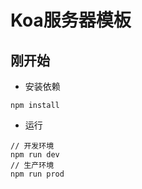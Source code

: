 #   Koa服务器模板

##  刚开始
-   安装依赖
```text
npm install
```
-   运行
```text
// 开发环境
npm run dev
// 生产环境
npm run prod
```


